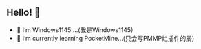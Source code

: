 ## Hello! 👋
- 🔭 I’m Windows1145 ...(我是Windows1145)
- 🌱 I’m currently learning PocketMine...(只会写PMMP烂插件的屑)
